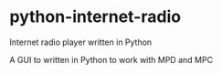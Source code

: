 # python-internet-radio
Internet radio player written in Python

A GUI to written in Python to work with MPD and MPC
